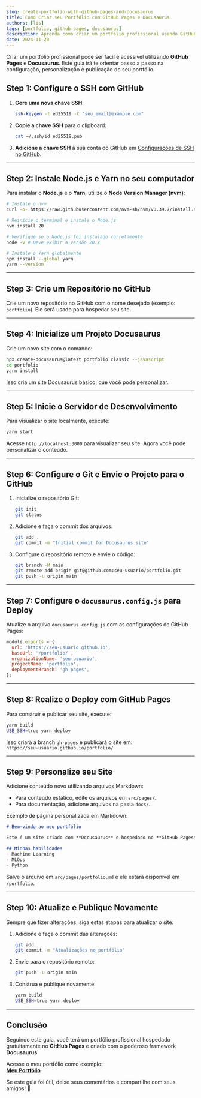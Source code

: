 ```yaml
---
slug: create-portfolio-with-github-pages-and-docusaurus
title: Como Criar seu Portfólio com GitHub Pages e Docusaurus
authors: [lis]
tags: [portfolio, github-pages, docusaurus]
description: Aprenda como criar um portfólio profissional usando GitHub Pages e Docusaurus, passo a passo.
date: 2024-11-20
---
```


Criar um portfólio profissional pode ser fácil e acessível utilizando **GitHub Pages** e **Docusaurus**. Este guia irá te orientar passo a passo na configuração, personalização e publicação do seu portfólio.

<!--truncate-->

## Step 1: Configure o SSH com GitHub

1. **Gere uma nova chave SSH**:

    ```bash
    ssh-keygen -t ed25519 -C "seu_email@example.com"
    ```

2. **Copie a chave SSH** para o clipboard:

    ```bash
    cat ~/.ssh/id_ed25519.pub
    ```

3. **Adicione a chave SSH** à sua conta do GitHub em [Configurações de SSH no GitHub](https://github.com/settings/keys).

---

## Step 2: Instale Node.js e Yarn no seu computador

Para instalar o **Node.js** e o **Yarn**, utilize o **Node Version Manager (nvm)**:

```bash
# Instale o nvm
curl -o- https://raw.githubusercontent.com/nvm-sh/nvm/v0.39.7/install.sh | bash

# Reinicie o terminal e instale o Node.js
nvm install 20

# Verifique se o Node.js foi instalado corretamente
node -v # Deve exibir a versão 20.x

# Instale o Yarn globalmente
npm install --global yarn
yarn --version
```

---

## Step 3: Crie um Repositório no GitHub

Crie um novo repositório no GitHub com o nome desejado (exemplo: `portfolio`). Ele será usado para hospedar seu site.

---

## Step 4: Inicialize um Projeto Docusaurus

Crie um novo site com o comando:

```bash
npx create-docusaurus@latest portfolio classic --javascript
cd portfolio
yarn install
```

Isso cria um site Docusaurus básico, que você pode personalizar.

---

## Step 5: Inicie o Servidor de Desenvolvimento

Para visualizar o site localmente, execute:

```bash
yarn start
```

Acesse `http://localhost:3000` para visualizar seu site. Agora você pode personalizar o conteúdo.

---

## Step 6: Configure o Git e Envie o Projeto para o GitHub

1. Inicialize o repositório Git:

    ```bash
    git init
    git status
    ```

2. Adicione e faça o commit dos arquivos:

    ```bash
    git add .
    git commit -m "Initial commit for Docusaurus site"
    ```

3. Configure o repositório remoto e envie o código:

    ```bash
    git branch -M main
    git remote add origin git@github.com:seu-usuario/portfolio.git
    git push -u origin main
    ```

---

## Step 7: Configure o `docusaurus.config.js` para Deploy

Atualize o arquivo `docusaurus.config.js` com as configurações de GitHub Pages:

```javascript
module.exports = {
  url: 'https://seu-usuario.github.io',
  baseUrl: '/portfolio/',
  organizationName: 'seu-usuario',
  projectName: 'portfolio',
  deploymentBranch: 'gh-pages',
};
```

---

## Step 8: Realize o Deploy com GitHub Pages

Para construir e publicar seu site, execute:

```bash
yarn build
USE_SSH=true yarn deploy
```

Isso criará a branch `gh-pages` e publicará o site em:  
`https://seu-usuario.github.io/portfolio/`

---

## Step 9: Personalize seu Site

Adicione conteúdo novo utilizando arquivos Markdown:

- Para conteúdo estático, edite os arquivos em `src/pages/`.
- Para documentação, adicione arquivos na pasta `docs/`.

Exemplo de página personalizada em Markdown:

```markdown
# Bem-vindo ao meu portfólio

Este é um site criado com **Docusaurus** e hospedado no **GitHub Pages**.

## Minhas habilidades
- Machine Learning
- MLOps
- Python
```

Salve o arquivo em `src/pages/portfolio.md` e ele estará disponível em `/portfolio`.

---

## Step 10: Atualize e Publique Novamente

Sempre que fizer alterações, siga estas etapas para atualizar o site:

1. Adicione e faça o commit das alterações:

    ```bash
    git add .
    git commit -m "Atualizações no portfólio"
    ```

2. Envie para o repositório remoto:

    ```bash
    git push -u origin main
    ```

3. Construa e publique novamente:

    ```bash
    yarn build
    USE_SSH=true yarn deploy
    ```

---

## Conclusão

Seguindo este guia, você terá um portfólio profissional hospedado gratuitamente no **GitHub Pages** e criado com o poderoso framework **Docusaurus**.

Acesse o meu portfólio como exemplo:  
[**Meu Portfólio**](https://lis-r-barreto.github.io/portfolio/)

Se este guia foi útil, deixe seus comentários e compartilhe com seus amigos! 🚀
